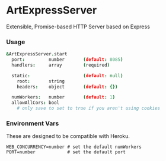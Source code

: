 # ArtExpressServer

Extensible, Promise-based HTTP Server based on Express

### Usage

```coffeescript
&ArtExpressServer.start
  port:         number       (default: 8085)
  handlers:     array        (required)

  static:                    (default: null)
    root:       string
    headers:    object       (default: {})

  numWorkers:   number       (default: 1)
  allowAllCors: bool 
    # only save to set to true if you aren't using cookies
```

### Environment Vars

These are designed to be compatible with Heroku. 

```
WEB_CONCURRENCY=number # set the default numWorkers
PORT=number            # set the default port
```